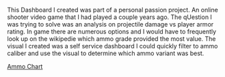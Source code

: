 This Dashboard I created was part of a personal passion project. An online shooter video game that I had played a couple years ago. 
The qUestion I was trying to solve was an analysis on projectile damage vs player armor rating. In game there are numerous options and I would have to frequently look up on the wikipedie which ammo grade 
provided the most value. The visual I created was a self service dashboard I could quickly filter to ammo caliber and use the visual to determine which ammo variant was best.

[Ammo Chart](https://public.tableau.com/app/profile/sal.barnao/viz/EFTAmmoChart/AmmoChart)
